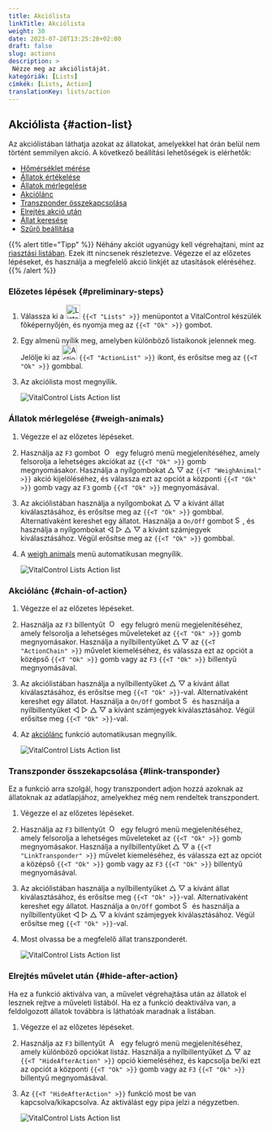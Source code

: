 ```yaml
---
title: Akciólista
linkTitle: Akciólista
weight: 30
date: 2023-07-28T13:25:28+02:00
draft: false
slug: actions
description: >
 Nézze meg az akciólistáját.
kategóriák: [Lists]
címkék: [Lists, Action]
translationKey: lists/action
---
```

## Akciólista {#action-list}

Az akciólistában láthatja azokat az állatokat, amelyekkel hat órán belül nem történt semmilyen akció. A következő beállítási lehetőségek is elérhetők:

- [Hőmérséklet mérése](../alarm/#take-temperature)
- [Állatok értékelése](../alarm/#rate-animal)
- [Állatok mérlegelése](#weigh-animals)
- [Akciólánc](#chain-of-action)
- [Transzponder összekapcsolása](#link-transponder)
- [Elrejtés akció után](#hide-after-action)
- [Állat keresése](../alarm/#search-animal)
- [Szűrő beállítása](../alarm/#set-filter)

{{% alert title="Tipp" %}}
Néhány akciót ugyanúgy kell végrehajtani, mint az [riasztási listában](../alarm). Ezek itt nincsenek részletezve. Végezze el az előzetes lépéseket, és használja a megfelelő akció linkjét az utasítások eléréséhez.
{{% /alert %}}

### Előzetes lépések {#preliminary-steps}

1. Válassza ki a <img src="/icons/main/lists.svg" width="28" align="bottom" alt="Lists" />  `{{<T "Lists" >}}` menüpontot a VitalControl készülék főképernyőjén, és nyomja meg az `{{<T "Ok" >}}` gombot.

2. Egy almenü nyílik meg, amelyben különböző listaikonok jelennek meg. Jelölje ki az <img src="/icons/lists/actionlist.svg" width="30" align="bottom" alt="Action list" /> `{{<T "ActionList" >}}` ikont, és erősítse meg az `{{<T "Ok" >}}` gombbal.

3. Az akciólista most megnyílik.

   ![VitalControl Lists Action list](../images/firststeps3.png "Előzetes lépések")

### Állatok mérlegelése {#weigh-animals}

1. Végezze el az előzetes lépéseket.

2. Használja az `F3` gombot &nbsp;<img src="/icons/footer/open-popup.svg" width="15" align="bottom" alt="Open popup" />&nbsp; egy felugró menü megjelenítéséhez, amely felsorolja a lehetséges akciókat az `{{<T "Ok" >}}` gomb megnyomásakor. Használja a nyílgombokat △ ▽ az `{{<T "WeighAnimal" >}}` akció kijelöléséhez, és válassza ezt az opciót a központi `{{<T "Ok" >}}` gomb vagy az `F3` gomb `{{<T "Ok" >}}` megnyomásával.

3. Az akciólistában használja a nyílgombokat △ ▽ a kívánt állat kiválasztásához, és erősítse meg az `{{<T "Ok" >}}` gombbal. Alternatívaként kereshet egy állatot. Használja a `On/Off` gombot <img src="/icons/footer/search.svg" width="15" align="bottom" alt="Search" />, és használja a nyílgombokat ◁ ▷ △ ▽ a kívánt számjegyek kiválasztásához. Végül erősítse meg az `{{<T "Ok" >}}` gombbal.


4. A [weigh animals](../../actions/record-weight/) menü automatikusan megnyílik.

   ![VitalControl Lists Action list](../images/weightanimals.png "Weigh animals")

### Akciólánc {#chain-of-action}

1. Végezze el az előzetes lépéseket.

2. Használja az `F3` billentyűt &nbsp;<img src="/icons/footer/open-popup.svg" width="15" align="bottom" alt="Open popup" />&nbsp; egy felugró menü megjelenítéséhez, amely felsorolja a lehetséges műveleteket az `{{<T "Ok" >}}` gomb megnyomásakor. Használja a nyílbillentyűket △ ▽ az `{{<T "ActionChain" >}}` művelet kiemeléséhez, és válassza ezt az opciót a középső `{{<T "Ok" >}}` gomb vagy az `F3` `{{<T "Ok" >}}` billentyű megnyomásával.

3. Az akciólistában használja a nyílbillentyűket △ ▽ a kívánt állat kiválasztásához, és erősítse meg `{{<T "Ok" >}}`-val. Alternatívaként kereshet egy állatot. Használja a `On/Off` gombot <img src="/icons/footer/search.svg" width="15" align="bottom" alt="Search" /> és használja a nyílbillentyűket ◁ ▷ △ ▽ a kívánt számjegyek kiválasztásához. Végül erősítse meg `{{<T "Ok" >}}`-val.

4. Az [akciólánc](../../chain-of-actions) funkció automatikusan megnyílik.

   ![VitalControl Lists Action list](../images/chainofaction.png "Chain of action")

### Transzponder összekapcsolása {#link-transponder}

Ez a funkció arra szolgál, hogy transzpondert adjon hozzá azoknak az állatoknak az adatlapjához, amelyekhez még nem rendeltek transzpondert.

1. Végezze el az előzetes lépéseket.

2. Használja az `F3` billentyűt &nbsp;<img src="/icons/footer/open-popup.svg" width="15" align="bottom" alt="Open popup" />&nbsp; egy felugró menü megjelenítéséhez, amely felsorolja a lehetséges műveleteket az `{{<T "Ok" >}}` gomb megnyomásakor. Használja a nyílbillentyűket △ ▽ a `{{<T "LinkTransponder" >}}` művelet kiemeléséhez, és válassza ezt az opciót a középső `{{<T "Ok" >}}` gomb vagy az `F3` `{{<T "Ok" >}}` billentyű megnyomásával.

3. Az akciólistában használja a nyílbillentyűket △ ▽ a kívánt állat kiválasztásához, és erősítse meg `{{<T "Ok" >}}`-val. Alternatívaként kereshet egy állatot. Használja a `On/Off` gombot <img src="/icons/footer/search.svg" width="15" align="bottom" alt="Search" /> és használja a nyílbillentyűket ◁ ▷ △ ▽ a kívánt számjegyek kiválasztásához. Végül erősítse meg `{{<T "Ok" >}}`-val.

4. Most olvassa be a megfelelő állat transzponderét.

   ![VitalControl Lists Action list](../images/linktransponder.png "Link transponder")

### Elrejtés művelet után {#hide-after-action}

Ha ez a funkció aktiválva van, a művelet végrehajtása után az állatok el lesznek rejtve a műveleti listából. Ha ez a funkció deaktiválva van, a feldolgozott állatok továbbra is láthatóak maradnak a listában.

1. Végezze el az előzetes lépéseket.

2. Használja az `F3` billentyűt &nbsp;<img src="/icons/footer/open-popup.svg" width="15" align="bottom" alt="Actions" />&nbsp; egy felugró menü megjelenítéséhez, amely különböző opciókat listáz. Használja a nyílbillentyűket △ ▽ az `{{<T "HideAfterAction" >}}` opció kiemeléséhez, és kapcsolja be/ki ezt az opciót a központi `{{<T "Ok" >}}` gomb vagy az `F3` `{{<T "Ok" >}}` billentyű megnyomásával.

3. Az `{{<T "HideAfterAction" >}}` funkció most be van kapcsolva/kikapcsolva. Az aktiválást egy pipa jelzi a négyzetben.

   ![VitalControl Lists Action list](../images/hideafteraction.png "Elrejtés művelet után")
